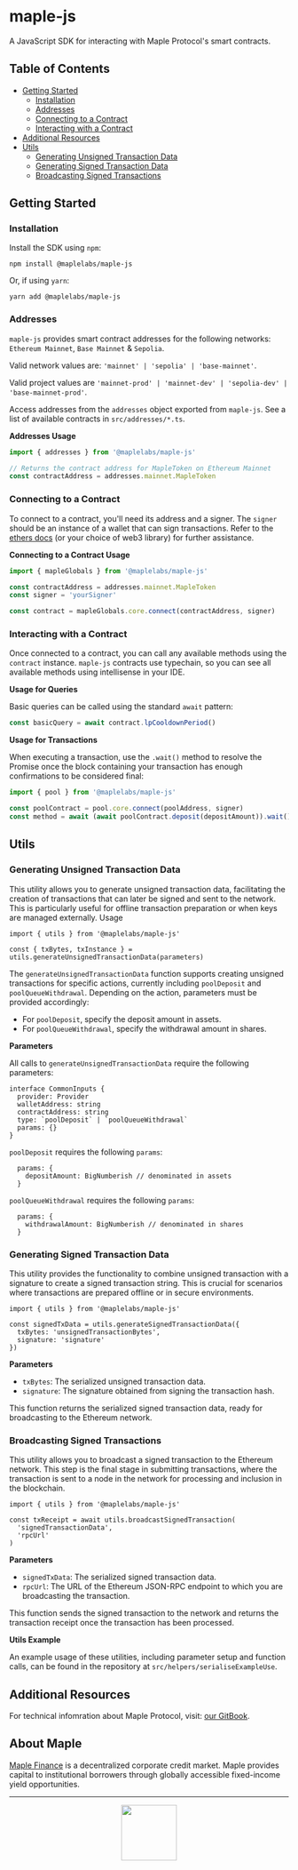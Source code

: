 # maple-js

A JavaScript SDK for interacting with Maple Protocol's smart contracts.

## Table of Contents

- [Getting Started](#getting-started)
  - [Installation](#installation)
  - [Addresses](#addresses)
  - [Connecting to a Contract](#connecting-to-a-contract)
  - [Interacting with a Contract](#interacting-with-a-contract)
- [Additional Resources](#additional-resources)
- [Utils](#utils)
  - [Generating Unsigned Transaction Data](#generating-unsigned-transaction-data)
  - [Generating Signed Transaction Data](#generating-signed-transaction-data)
  - [Broadcasting Signed Transactions](#broadcasting-signed-transactions)

## Getting Started

### Installation

Install the SDK using `npm`:

```
npm install @maplelabs/maple-js
```

Or, if using `yarn`:

```
yarn add @maplelabs/maple-js
```

### Addresses

`maple-js` provides smart contract addresses for the following networks: `Ethereum Mainnet`, `Base Mainnet` & `Sepolia`.

Valid network values are: `'mainnet' | 'sepolia' | 'base-mainnet'`.

Valid project values are `'mainnet-prod' | 'mainnet-dev' | 'sepolia-dev' | 'base-mainnet-prod'`.

Access addresses from the `addresses` object exported from `maple-js`. See a list of available contracts in `src/addresses/*.ts`.

**Addresses Usage**

```js
import { addresses } from '@maplelabs/maple-js'

// Returns the contract address for MapleToken on Ethereum Mainnet
const contractAddress = addresses.mainnet.MapleToken
```

### Connecting to a Contract

To connect to a contract, you'll need its address and a signer. The `signer` should be an instance of a wallet that can sign transactions. Refer to the [ethers docs](https://docs.ethers.io/v5/) (or your choice of web3 library) for further assistance.

**Connecting to a Contract Usage**

```js
import { mapleGlobals } from '@maplelabs/maple-js'

const contractAddress = addresses.mainnet.MapleToken
const signer = 'yourSigner'

const contract = mapleGlobals.core.connect(contractAddress, signer)
```

### Interacting with a Contract

Once connected to a contract, you can call any available methods using the `contract` instance. `maple-js` contracts use typechain, so you can see all available methods using intellisense in your IDE.

**Usage for Queries**

Basic queries can be called using the standard `await` pattern:

```js
const basicQuery = await contract.lpCooldownPeriod()
```

**Usage for Transactions**

When executing a transaction, use the `.wait()` method to resolve the Promise once the block containing your transaction has enough confirmations to be considered final:

```js
import { pool } from '@maplelabs/maple-js'

const poolContract = pool.core.connect(poolAddress, signer)
const method = await (await poolContract.deposit(depositAmount)).wait()
```

## Utils

### Generating Unsigned Transaction Data

This utility allows you to generate unsigned transaction data, facilitating the creation of transactions that can later be signed and sent to the network. This is particularly useful for offline transaction preparation or when keys are managed externally.
Usage

```
import { utils } from '@maplelabs/maple-js'

const { txBytes, txInstance } = utils.generateUnsignedTransactionData(parameters)
```

The `generateUnsignedTransactionData` function supports creating unsigned transactions for specific actions, currently including `poolDeposit` and `poolQueueWithdrawal`. Depending on the action, parameters must be provided accordingly:

- For `poolDeposit`, specify the deposit amount in assets.
- For `poolQueueWithdrawal`, specify the withdrawal amount in shares.

**Parameters**

All calls to `generateUnsignedTransactionData` require the following parameters:

```
interface CommonInputs {
  provider: Provider
  walletAddress: string
  contractAddress: string
  type: `poolDeposit` | `poolQueueWithdrawal`
  params: {}
}
```

`poolDeposit` requires the following `params`:

```
  params: {
    depositAmount: BigNumberish // denominated in assets
  }
```

`poolQueueWithdrawal` requires the following `params`:

```
  params: {
    withdrawalAmount: BigNumberish // denominated in shares
  }
```

### Generating Signed Transaction Data

This utility provides the functionality to combine unsigned transaction with a signature to create a signed transaction string. This is crucial for scenarios where transactions are prepared offline or in secure environments.

```
import { utils } from '@maplelabs/maple-js'

const signedTxData = utils.generateSignedTransactionData({
  txBytes: 'unsignedTransactionBytes',
  signature: 'signature'
})
```

**Parameters**

- `txBytes`: The serialized unsigned transaction data.
- `signature`: The signature obtained from signing the transaction hash.

This function returns the serialized signed transaction data, ready for broadcasting to the Ethereum network.

### Broadcasting Signed Transactions

This utility allows you to broadcast a signed transaction to the Ethereum network. This step is the final stage in submitting transactions, where the transaction is sent to a node in the network for processing and inclusion in the blockchain.

```
import { utils } from '@maplelabs/maple-js'

const txReceipt = await utils.broadcastSignedTransaction(
  'signedTransactionData',
  'rpcUrl'
)
```

**Parameters**

- `signedTxData`: The serialized signed transaction data.
- `rpcUrl`: The URL of the Ethereum JSON-RPC endpoint to which you are broadcasting the transaction.

This function sends the signed transaction to the network and returns the transaction receipt once the transaction has been processed.

**Utils Example**

An example usage of these utilities, including parameter setup and function calls, can be found in the repository at `src/helpers/serialiseExampleUse`.

## Additional Resources

For technical infomration about Maple Protocol, visit: [our GitBook](https://maplefinance.gitbook.io/maple/technical-resources/protocol-overview).

## About Maple

[Maple Finance](https://maple.finance/) is a decentralized corporate credit market. Maple provides capital to institutional borrowers through globally accessible fixed-income yield opportunities.

---

<p align="center">
  <img src="https://user-images.githubusercontent.com/44272939/196706799-fe96d294-f700-41e7-a65f-2d754d0a6eac.gif" height="100" />
</p>
